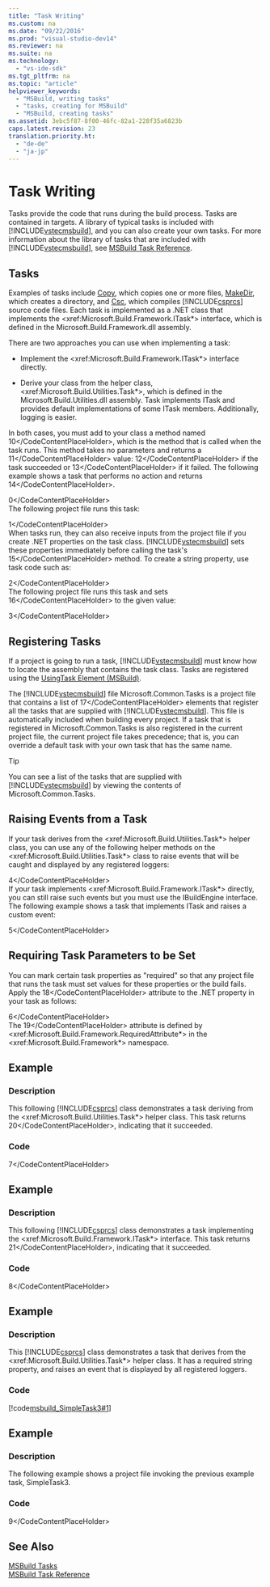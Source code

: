 ```yaml
---
title: "Task Writing"
ms.custom: na
ms.date: "09/22/2016"
ms.prod: "visual-studio-dev14"
ms.reviewer: na
ms.suite: na
ms.technology: 
  - "vs-ide-sdk"
ms.tgt_pltfrm: na
ms.topic: "article"
helpviewer_keywords: 
  - "MSBuild, writing tasks"
  - "tasks, creating for MSBuild"
  - "MSBuild, creating tasks"
ms.assetid: 3ebc5f87-8f00-46fc-82a1-228f35a6823b
caps.latest.revision: 23
translation.priority.ht: 
  - "de-de"
  - "ja-jp"
---
```

# Task Writing
Tasks provide the code that runs during the build process. Tasks are contained in targets. A library of typical tasks is included with [!INCLUDE[vstecmsbuild](../vs140/includes/vstecmsbuild_md.md)], and you can also create your own tasks. For more information about the library of tasks that are included with [!INCLUDE[vstecmsbuild](../vs140/includes/vstecmsbuild_md.md)], see [MSBuild Task Reference](../vs140/msbuild-task-reference.md).  
  
## Tasks  
 Examples of tasks include [Copy](../vs140/copy-task.md), which copies one or more files, [MakeDir](../vs140/makedir-task.md), which creates a directory, and [Csc](../vs140/csc-task.md), which compiles [!INCLUDE[csprcs](../vs140/includes/csprcs_md.md)] source code files. Each task is implemented as a .NET class that implements the \<xref:Microsoft.Build.Framework.ITask*> interface, which is defined in the Microsoft.Build.Framework.dll assembly.  
  
 There are two approaches you can use when implementing a task:  
  
-   Implement the \<xref:Microsoft.Build.Framework.ITask*> interface directly.  
  
-   Derive your class from the helper class, \<xref:Microsoft.Build.Utilities.Task*>, which is defined in the Microsoft.Build.Utilities.dll assembly. Task implements ITask and provides default implementations of some ITask members. Additionally, logging is easier.  
  
 In both cases, you must add to your class a method named <CodeContentPlaceHolder>10\</CodeContentPlaceHolder>, which is the method that is called when the task runs. This method takes no parameters and returns a <CodeContentPlaceHolder>11\</CodeContentPlaceHolder> value: <CodeContentPlaceHolder>12\</CodeContentPlaceHolder> if the task succeeded or <CodeContentPlaceHolder>13\</CodeContentPlaceHolder> if it failed. The following example shows a task that performs no action and returns <CodeContentPlaceHolder>14\</CodeContentPlaceHolder>.  
  
<CodeContentPlaceHolder>0\</CodeContentPlaceHolder>  
 The following project file runs this task:  
  
<CodeContentPlaceHolder>1\</CodeContentPlaceHolder>  
 When tasks run, they can also receive inputs from the project file if you create .NET properties on the task class. [!INCLUDE[vstecmsbuild](../vs140/includes/vstecmsbuild_md.md)] sets these properties immediately before calling the task's <CodeContentPlaceHolder>15\</CodeContentPlaceHolder> method. To create a string property, use task code such as:  
  
<CodeContentPlaceHolder>2\</CodeContentPlaceHolder>  
 The following project file runs this task and sets <CodeContentPlaceHolder>16\</CodeContentPlaceHolder> to the given value:  
  
<CodeContentPlaceHolder>3\</CodeContentPlaceHolder>  
## Registering Tasks  
 If a project is going to run a task, [!INCLUDE[vstecmsbuild](../vs140/includes/vstecmsbuild_md.md)] must know how to locate the assembly that contains the task class. Tasks are registered using the [UsingTask Element (MSBuild)](../vs140/usingtask-element--msbuild-.md).  
  
 The [!INCLUDE[vstecmsbuild](../vs140/includes/vstecmsbuild_md.md)] file Microsoft.Common.Tasks is a project file that contains a list of <CodeContentPlaceHolder>17\</CodeContentPlaceHolder> elements that register all the tasks that are supplied with [!INCLUDE[vstecmsbuild](../vs140/includes/vstecmsbuild_md.md)]. This file is automatically included when building every project. If a task that is registered in Microsoft.Common.Tasks is also registered in the current project file, the current project file takes precedence; that is, you can override a default task with your own task that has the same name.  
  
> [!TIP]
>  You can see a list of the tasks that are supplied with [!INCLUDE[vstecmsbuild](../vs140/includes/vstecmsbuild_md.md)] by viewing the contents of Microsoft.Common.Tasks.  
  
## Raising Events from a Task  
 If your task derives from the \<xref:Microsoft.Build.Utilities.Task*> helper class, you can use any of the following helper methods on the \<xref:Microsoft.Build.Utilities.Task*> class to raise events that will be caught and displayed by any registered loggers:  
  
<CodeContentPlaceHolder>4\</CodeContentPlaceHolder>  
 If your task implements \<xref:Microsoft.Build.Framework.ITask*> directly, you can still raise such events but you must use the IBuildEngine interface. The following example shows a task that implements ITask and raises a custom event:  
  
<CodeContentPlaceHolder>5\</CodeContentPlaceHolder>  
## Requiring Task Parameters to be Set  
 You can mark certain task properties as "required" so that any project file that runs the task must set values for these properties or the build fails. Apply the <CodeContentPlaceHolder>18\</CodeContentPlaceHolder> attribute to the .NET property in your task as follows:  
  
<CodeContentPlaceHolder>6\</CodeContentPlaceHolder>  
 The <CodeContentPlaceHolder>19\</CodeContentPlaceHolder> attribute is defined by \<xref:Microsoft.Build.Framework.RequiredAttribute*> in the \<xref:Microsoft.Build.Framework*> namespace.  
  
## Example  
  
### Description  
 This following [!INCLUDE[csprcs](../vs140/includes/csprcs_md.md)] class demonstrates a task deriving from the \<xref:Microsoft.Build.Utilities.Task*> helper class. This task returns <CodeContentPlaceHolder>20\</CodeContentPlaceHolder>, indicating that it succeeded.  
  
### Code  
  
<CodeContentPlaceHolder>7\</CodeContentPlaceHolder>  
## Example  
  
### Description  
 This following [!INCLUDE[csprcs](../vs140/includes/csprcs_md.md)] class demonstrates a task implementing the \<xref:Microsoft.Build.Framework.ITask*> interface. This task returns <CodeContentPlaceHolder>21\</CodeContentPlaceHolder>, indicating that it succeeded.  
  
### Code  
  
<CodeContentPlaceHolder>8\</CodeContentPlaceHolder>  
## Example  
  
### Description  
 This [!INCLUDE[csprcs](../vs140/includes/csprcs_md.md)] class demonstrates a task that derives from the \<xref:Microsoft.Build.Utilities.Task*> helper class. It has a required string property, and raises an event that is displayed by all registered loggers.  
  
### Code  
 [!code[msbuild_SimpleTask3#1](../vs140/codesnippet/CSharp/task-writing_1.cs)]  
  
## Example  
  
### Description  
 The following example shows a project file invoking the previous example task, SimpleTask3.  
  
### Code  
  
<CodeContentPlaceHolder>9\</CodeContentPlaceHolder>  
## See Also  
 [MSBuild Tasks](../vs140/msbuild-task-reference.md)   
 [MSBuild Task Reference](../vs140/msbuild-task-reference.md)